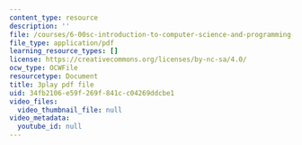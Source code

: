 ```yaml
---
content_type: resource
description: ''
file: /courses/6-00sc-introduction-to-computer-science-and-programming-spring-2011/34fb2106e59f269f841cc04269ddcbe1_88fqFjfxgwI.pdf
file_type: application/pdf
learning_resource_types: []
license: https://creativecommons.org/licenses/by-nc-sa/4.0/
ocw_type: OCWFile
resourcetype: Document
title: 3play pdf file
uid: 34fb2106-e59f-269f-841c-c04269ddcbe1
video_files:
  video_thumbnail_file: null
video_metadata:
  youtube_id: null
---
```

